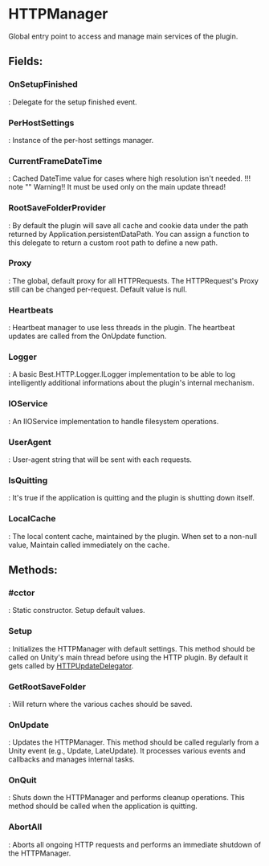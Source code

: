 # HTTPManager

Global entry point to access and manage main services of the plugin. 

## **Fields**:
### **OnSetupFinished**
: Delegate for the setup finished event. 
### **PerHostSettings**
: Instance of the per-host settings manager. 
### **CurrentFrameDateTime**
: Cached DateTime value for cases where high resolution isn't needed. 
	!!! note ""
		Warning!! It must be used only on the main update thread!

### **RootSaveFolderProvider**
: By default the plugin will save all cache and cookie data under the path returned by Application.persistentDataPath. You can assign a function to this delegate to return a custom root path to define a new path. 
### **Proxy**
: The global, default proxy for all HTTPRequests. The HTTPRequest's Proxy still can be changed per-request. Default value is null. 
### **Heartbeats**
: Heartbeat manager to use less threads in the plugin. The heartbeat updates are called from the OnUpdate function. 
### **Logger**
: A basic Best.HTTP.Logger.ILogger implementation to be able to log intelligently additional informations about the plugin's internal mechanism. 
### **IOService**
: An IIOService implementation to handle filesystem operations. 
### **UserAgent**
: User-agent string that will be sent with each requests. 
### **IsQuitting**
: It's true if the application is quitting and the plugin is shutting down itself. 
### **LocalCache**
: The local content cache, maintained by the plugin. When set to a non-null value, Maintain called immediately on the cache. 
## **Methods**:

### **#cctor**
: Static constructor. Setup default values. 

### **Setup**
: Initializes the HTTPManager with default settings. This method should be called on Unity's main thread before using the HTTP plugin. By default it gets called by [HTTPUpdateDelegator](../Shared/HTTPUpdateDelegator.md). 

### **GetRootSaveFolder**
: Will return where the various caches should be saved. 

### **OnUpdate**
: Updates the HTTPManager. This method should be called regularly from a Unity event (e.g., Update, LateUpdate). It processes various events and callbacks and manages internal tasks. 

### **OnQuit**
: Shuts down the HTTPManager and performs cleanup operations. This method should be called when the application is quitting. 

### **AbortAll**
: Aborts all ongoing HTTP requests and performs an immediate shutdown of the HTTPManager. 